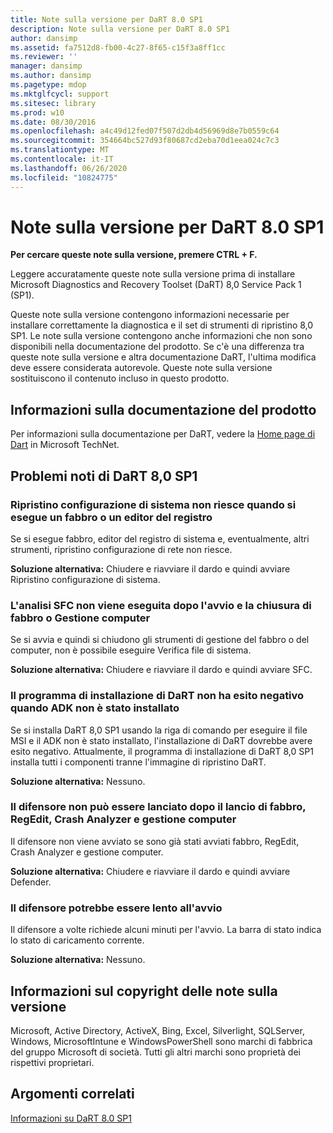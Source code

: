```yaml
---
title: Note sulla versione per DaRT 8.0 SP1
description: Note sulla versione per DaRT 8.0 SP1
author: dansimp
ms.assetid: fa7512d8-fb00-4c27-8f65-c15f3a8ff1cc
ms.reviewer: ''
manager: dansimp
ms.author: dansimp
ms.pagetype: mdop
ms.mktglfcycl: support
ms.sitesec: library
ms.prod: w10
ms.date: 08/30/2016
ms.openlocfilehash: a4c49d12fed07f507d2db4d56969d8e7b0559c64
ms.sourcegitcommit: 354664bc527d93f80687cd2eba70d1eea024c7c3
ms.translationtype: MT
ms.contentlocale: it-IT
ms.lasthandoff: 06/26/2020
ms.locfileid: "10824775"
---
```

# Note sulla versione per DaRT 8.0 SP1


**Per cercare queste note sulla versione, premere CTRL + F.**

Leggere accuratamente queste note sulla versione prima di installare Microsoft Diagnostics and Recovery Toolset (DaRT) 8,0 Service Pack 1 (SP1).

Queste note sulla versione contengono informazioni necessarie per installare correttamente la diagnostica e il set di strumenti di ripristino 8,0 SP1. Le note sulla versione contengono anche informazioni che non sono disponibili nella documentazione del prodotto. Se c'è una differenza tra queste note sulla versione e altra documentazione DaRT, l'ultima modifica deve essere considerata autorevole. Queste note sulla versione sostituiscono il contenuto incluso in questo prodotto.

## Informazioni sulla documentazione del prodotto


Per informazioni sulla documentazione per DaRT, vedere la [Home page di Dart](https://go.microsoft.com/fwlink/?LinkID=252096) in Microsoft TechNet.

## Problemi noti di DaRT 8,0 SP1


### Ripristino configurazione di sistema non riesce quando si esegue un fabbro o un editor del registro

Se si esegue fabbro, editor del registro di sistema e, eventualmente, altri strumenti, ripristino configurazione di rete non riesce.

**Soluzione alternativa:** Chiudere e riavviare il dardo e quindi avviare Ripristino configurazione di sistema.

### L'analisi SFC non viene eseguita dopo l'avvio e la chiusura di fabbro o Gestione computer

Se si avvia e quindi si chiudono gli strumenti di gestione del fabbro o del computer, non è possibile eseguire Verifica file di sistema.

**Soluzione alternativa:** Chiudere e riavviare il dardo e quindi avviare SFC.

### <a href="" id="-------------dart-installer-does-not-fail-when-adk-has-not-been-installed"></a> Il programma di installazione di DaRT non ha esito negativo quando ADK non è stato installato

Se si installa DaRT 8,0 SP1 usando la riga di comando per eseguire il file MSI e il ADK non è stato installato, l'installazione di DaRT dovrebbe avere esito negativo. Attualmente, il programma di installazione di DaRT 8,0 SP1 installa tutti i componenti tranne l'immagine di ripristino DaRT.

**Soluzione alternativa:** Nessuno.

### Il difensore non può essere lanciato dopo il lancio di fabbro, RegEdit, Crash Analyzer e gestione computer

Il difensore non viene avviato se sono già stati avviati fabbro, RegEdit, Crash Analyzer e gestione computer.

**Soluzione alternativa:** Chiudere e riavviare il dardo e quindi avviare Defender.

### Il difensore potrebbe essere lento all'avvio

Il difensore a volte richiede alcuni minuti per l'avvio. La barra di stato indica lo stato di caricamento corrente.

**Soluzione alternativa:** Nessuno.

## Informazioni sul copyright delle note sulla versione


Microsoft, Active Directory, ActiveX, Bing, Excel, Silverlight, SQLServer, Windows, MicrosoftIntune e WindowsPowerShell sono marchi di fabbrica del gruppo Microsoft di società. Tutti gli altri marchi sono proprietà dei rispettivi proprietari.



## Argomenti correlati


[Informazioni su DaRT 8.0 SP1](about-dart-80-sp1.md)

 

 





